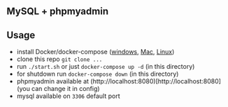 ## MySQL + phpmyadmin 

## Usage

- install Docker/docker-compose ([windows](https://docs.docker.com/desktop/install/windows-install/), [Mac](https://docs.docker.com/desktop/install/mac-install/), [Linux](https://docs.docker.com/desktop/install/linux-install/))
- clone this repo `git clone ...`
- run `./start.sh` or just `docker-compose up -d` (in this directory)
- for shutdown run `docker-compose down` (in this directory)
- phpmyadmin available at (http://localhost:8080)[http://localhost:8080] (you can change it in config)
- mysql available on `3306` default port
